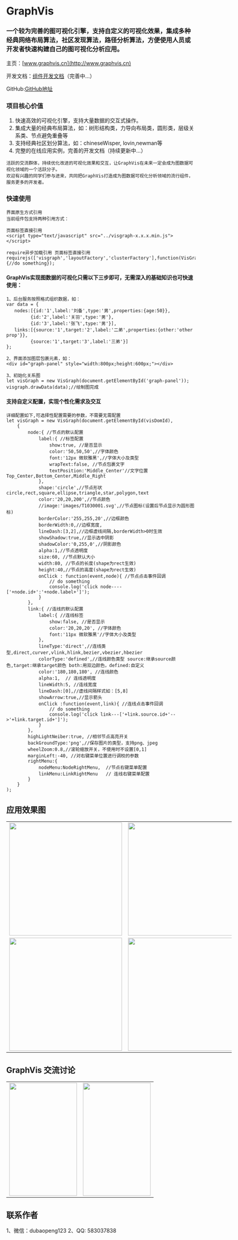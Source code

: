 # GraphVis

### 一个较为完善的图可视化引擎，支持自定义的可视化效果，集成多种经典网络布局算法，社区发现算法，路径分析算法，方便使用人员或开发者快速构建自己的图可视化分析应用。

主页：[www.graphvis.cn](http://www.graphvis.cn)

开发文档：[组件开发文档](http://www.graphvis.cn/graph/dev-doc/index.html)（完善中...）

GitHub:[GitHub地址](https://github.com/dubaopeng/GraphVis)

### 项目核心价值
1. 快速高效的可视化引擎，支持大量数据的交互式操作。
2. 集成大量的经典布局算法，如：树形结构类，力导向布局类，圆形类，层级关系类、节点避免重叠等
3. 支持经典社区划分算法，如：chineseWisper, lovin,newman等
4. 完整的在线应用实例，完善的开发文档（持续更新中...）

```
活跃的交流群体，持续优化改进的可视化效果和交互，让GraphVis在未来一定会成为图数据可视化领域的一个活跃分子。
欢迎有兴趣的同学们参与进来，共同把GraphVis打造成为图数据可视化分析领域的流行组件，服务更多的开发者。
```

### 快速使用

```
界面原生方式引用
当前组件包支持两种引用方式：

页面标签直接引用
<script type="text/javascript" src="../visgraph-x.x.x.min.js"></script>

require异步加载引用 页面标签直接引用
requirejs(['visgraph','layoutFactory','clusterFactory'],function(VisGraph,layoutFactory,clusterFactory) {//do something});

```

#### GraphVis实现图数据的可视化只需以下三步即可，无需深入的基础知识也可快速使用：

```
1、后台服务按照格式组织数据，如：
var data = {
   nodes:[{id:'1',label:'刘备',type:'男',properties:{age:50}},
         {id:'2',label:'关羽',type:'男'},
         {id:'3',label:'张飞',type:'男'}],
   links:[{source:'1',target:'2',label:'二弟',properties:{other:'other prop'}},
         {source:'1',target:'3',label:'三弟'}]
};

2、界面添加图层包裹元素，如：
<div id="graph-panel" style="width:800px;height:600px;"></div>

3、初始化关系图
let visGraph = new VisGraph(document.getElementById('graph-panel'));
visgraph.drawData(data);//绘制图完成

```

#### 支持自定义配置，实现个性化需求及交互
```
详细配置如下,可选择性配置需要的参数，不需要无需配置
let visGraph = new VisGraph(document.getElementById(visDomId),
    {
        node:{ //节点的默认配置
            label:{ //标签配置
                show:true, //是否显示
                color:'50,50,50',//字体颜色
                font:'12px 微软雅黑',//字体大小及类型
                wrapText:false, //节点包裹文字
                textPosition:'Middle_Center'//文字位置 Top_Center,Bottom_Center,Middle_Right
            },
            shape:'circle',//节点形状 circle,rect,square,ellipse,triangle,star,polygon,text
            color:'20,20,200',//节点颜色
            //image:'images/T1030001.svg',//节点图标(设置后节点显示为圆形图标)
            borderColor:'255,255,20',//边框颜色
            borderWidth:0,//边框宽度,
            lineDash:[3,2],//边框虚线间隔,borderWidth>0时生效
            showShadow:true,//显示选中阴影
            shadowColor:'0,255,0',//阴影颜色
            alpha:1,//节点透明度
            size:60, //节点默认大小
            width:80, //节点的长度(shape为rect生效)
            height:40,//节点的高度(shape为rect生效)
            onClick : function(event,node){ //节点点击事件回调
                // do something
                console.log('click node----['+node.id+':'+node.label+']');
            }
        },
        link:{ //连线的默认配置
            label:{ //连线标签
                show:false, //是否显示
                color:'20,20,20', //字体颜色
                font:'11px 微软雅黑'//字体大小及类型
            },
            lineType:'direct',//连线类型,direct,curver,vlink,hlink,bezier,vbezier,hbezier
            colorType:'defined',//连线颜色类型 source:继承source颜色,target:继承target颜色 both:用双边颜色，defined:自定义
            color:'180,180,180', //连线颜色
            alpha:1,  // 连线透明度
            lineWidth:5, //连线宽度
            lineDash:[0],//虚线间隔样式如：[5,8]
            showArrow:true,//显示箭头
            onClick :function(event,link){ //连线点击事件回调
                // do something
                console.log('click link---['+link.source.id+'-->'+link.target.id+']');
            }
        },
        highLightNeiber:true, //相邻节点高亮开关
        backGroundType:'png',//保存图片的类型，支持png、jpeg
        wheelZoom:0.8,//滚轮缩放开关，不使用时不设置[0,1]
        marginLeft:-40, //对右键菜单位置进行调校的参数
        rightMenu:{
            nodeMenu:NodeRightMenu,  //节点右键菜单配置
            linkMenu:LinkRightMenu   // 连线右键菜单配置
        }
    }
);
```

## 应用效果图

<table style="width:600px;">
<tr>
<td> <img src="http://media.graphvis.cn/20200614023608.png" width = "300" alt="" align=center /> </td>
<td><img src="http://media.graphvis.cn/tupuvis.png" width = "300" alt="" align=center /></td>
</tr>
<tr>
<td> <img src="http://media.graphvis.cn/second2.png" width = "300" alt="" align=center /> </td>
<td><img src="http://media.graphvis.cn/secondbg.png" width = "300" alt="" align=center /></td>
</tr>
</table>

## GraphVis 交流讨论
<table style="width:400px;">
<tr>
<td><img src="http://media.graphvis.cn/QQ-ercode.jpg" width = "180" height = "300" alt="" align=center /></td>
<td><img src="http://media.graphvis.cn/mmqrcode1594653849408.png" width = "180" height = "300" alt="" align=center /></td>
</tr>
</table>

## 联系作者
1、微信：dubaopeng123
2、QQ: 583037838